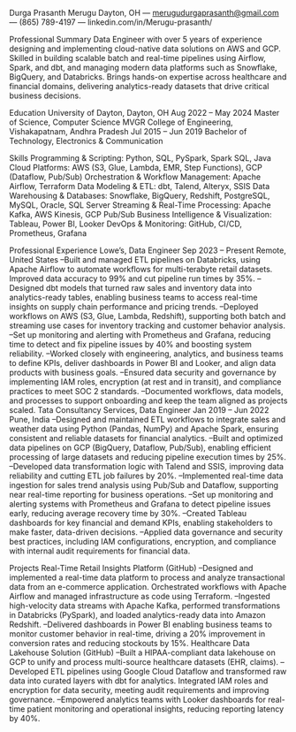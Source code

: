 Durga Prasanth Merugu
Dayton, OH — merugudurgaprasanth@gmail.com — (865) 789-4197 — linkedin.com/in/Merugu-prasanth/

Professional Summary
Data Engineer with over 5 years of experience designing and implementing cloud-native data solutions on AWS and GCP. Skilled in building scalable batch and real-time pipelines using Airflow, Spark, and dbt, and managing modern data platforms such as Snowflake, BigQuery, and Databricks. Brings hands-on expertise across healthcare and financial domains, delivering analytics-ready datasets that drive critical business decisions.

Education
University of Dayton, Dayton, OH	Aug 2022 – May 2024
Master of Science, Computer Science
MVGR College of Engineering, Vishakapatnam, Andhra Pradesh	Jul 2015 – Jun 2019
Bachelor of Technology, Electronics & Communication

Skills
Programming & Scripting: Python, SQL, PySpark, Spark SQL, Java
Cloud Platforms: AWS (S3, Glue, Lambda, EMR, Step Functions), GCP (Dataflow, Pub/Sub)
Orchestration & Workflow Management: Apache Airflow, Terraform
Data Modeling & ETL: dbt, Talend, Alteryx, SSIS
Data Warehousing & Databases: Snowflake, BigQuery, Redshift, PostgreSQL, MySQL, Oracle, SQL Server
Streaming & Real-Time Processing: Apache Kafka, AWS Kinesis, GCP Pub/Sub
Business Intelligence & Visualization: Tableau, Power BI, Looker
DevOps & Monitoring: GitHub, CI/CD, Prometheus, Grafana

Professional Experience
Lowe’s, Data Engineer	Sep 2023 – Present
Remote, United States
–Built and managed ETL pipelines on Databricks, using Apache Airflow to automate workflows for multi-terabyte retail datasets. Improved data accuracy to 99% and cut pipeline run times by 35%.
–Designed dbt models that turned raw sales and inventory data into analytics-ready tables, enabling business teams to access real-time insights on supply chain performance and pricing trends.
–Deployed workflows on AWS (S3, Glue, Lambda, Redshift), supporting both batch and streaming use cases for inventory tracking and customer behavior analysis.
–Set up monitoring and alerting with Prometheus and Grafana, reducing time to detect and fix pipeline issues by 40% and boosting system reliability.
–Worked closely with engineering, analytics, and business teams to define KPIs, deliver dashboards in Power BI and Looker, and align data products with business goals.
–Ensured data security and governance by implementing IAM roles, encryption (at rest and in transit), and compliance practices to meet SOC 2 standards.
–Documented workflows, data models, and processes to support onboarding and keep the team aligned as projects scaled.
Tata Consultancy Services, Data Engineer	Jan 2019 – Jun 2022
Pune, India
–Designed and maintained ETL workflows to integrate sales and weather data using Python (Pandas, NumPy) and Apache Spark, ensuring consistent and reliable datasets for financial analytics.
–Built and optimized data pipelines on GCP (BigQuery, Dataflow, Pub/Sub), enabling efficient processing of large datasets and reducing pipeline execution times by 25%.
–Developed data transformation logic with Talend and SSIS, improving data reliability and cutting ETL job failures by 20%.
–Implemented real-time data ingestion for sales trend analysis using Pub/Sub and Dataflow, supporting near real-time reporting for business operations.
–Set up monitoring and alerting systems with Prometheus and Grafana to detect pipeline issues early, reducing average recovery time by 30%.
–Created Tableau dashboards for key financial and demand KPIs, enabling stakeholders to make faster, data-driven decisions.
–Applied data governance and security best practices, including IAM configurations, encryption, and compliance with internal audit requirements for financial data.


Projects
Real-Time Retail Insights Platform (GitHub)
–Designed and implemented a real-time data platform to process and analyze transactional data from an e-commerce application. Orchestrated workflows with Apache Airflow and managed infrastructure as code using Terraform.
–Ingested high-velocity data streams with Apache Kafka, performed transformations in Databricks (PySpark), and loaded analytics-ready data into Amazon Redshift.
–Delivered dashboards in Power BI enabling business teams to monitor customer behavior in real-time, driving a 20% improvement in conversion rates and reducing stockouts by 15%.
Healthcare Data Lakehouse Solution (GitHub)
–Built a HIPAA-compliant data lakehouse on GCP to unify and process multi-source healthcare datasets (EHR, claims).
–Developed ETL pipelines using Google Cloud Dataflow and transformed raw data into curated layers with dbt for analytics. Integrated IAM roles and encryption for data security, meeting audit requirements and improving governance.
–Empowered analytics teams with Looker dashboards for real-time patient monitoring and operational insights, reducing reporting latency by 40%.